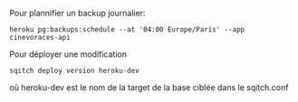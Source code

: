Pour plannifier un backup journalier:
```
heroku pg:backups:schedule --at '04:00 Europe/Paris' --app cinevoraces-api
```

Pour déployer une modification
```
sqitch deploy version heroku-dev
```
où heroku-dev est le nom de la target de la base ciblée dans le sqitch.conf